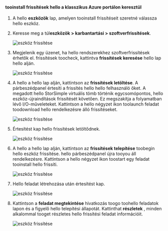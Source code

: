 <!--author=alkohli last changed: 09/02/16 -->

#### <a name="tooinstall-updates-via-hello-azure-classic-portal"></a>tooinstall frissítések hello a klasszikus Azure portálon keresztül
1. A hello **eszközök** lap, amelyen tooinstall frissítéseit szeretné válassza hello eszköz.
2. Keresse meg a túl**eszközök > karbantartási > szoftverfrissítések**.
   
    ![eszköz frissítése](../includes/media/storsimple-ova-install-update-via-portal/azupdate1m.png)  
3. Megjelenik egy üzenet, ha hello rendszerekhez szoftverfrissítések érhetők el. frissítések toocheck, kattintva **frissítések keresése** hello lap hello alján.
   
    ![eszköz frissítése](../includes/media/storsimple-ova-install-update-via-portal/azupdate2m.png)
4. A hello a hello lap alján, kattintson az **frissítések letöltése**. A párbeszédpanel értesíti a frissítés hello hello felhasználó őket. A megadott hello StorSimple virtuális tömb történik egycsomópontos, hello eszköz-újraindítások frissítését követően. Ez megszakítja a folyamatban lévő I/O-műveleteket. Kattintson a hello négyzet ikon toolaunch feladat toodownload hello rendelkezésre álló frissítéseket. 
   
    ![eszköz frissítése](../includes/media/storsimple-ova-install-update-via-portal/azupdate3m.png)
5. Értesítést kap hello frissítések letöltődnek. 
   
    ![eszköz frissítése](../includes/media/storsimple-ova-install-update-via-portal/azupdate6m.png)
6. A hello a hello lap alján, kattintson az **frissítések telepítése** toobegin hello eszköz frissítése. hello párbeszédpanel újra tooyou áll rendelkezésre. Kattintson a hello négyzet ikon toostart egy feladat tooinstall hello frissíti. 
   
    ![eszköz frissítése](../includes/media/storsimple-ova-install-update-via-portal/azupdate7m.png) 
7. Hello feladat létrehozása után értesítést kap. 
   
    ![eszköz frissítése](../includes/media/storsimple-ova-install-update-via-portal/azupdate8m.png)
8. Kattintson a **feladat megtekintése** hivatkozás toogo toohello feladatok lapon és a figyelő hello telepítési állapotát. Kattinthat **részletek** , minden alkalommal tooget részletes hello frissítési feladat információit. 
   
    ![eszköz frissítése](../includes/media/storsimple-ova-install-update-via-portal/azupdate9m.png)

